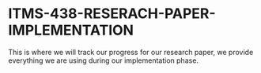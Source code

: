 # ITMS-438-RESERACH-PAPER-IMPLEMENTATION
This is where we will track our progress for our research paper, we provide everything we are using during our implementation phase.
